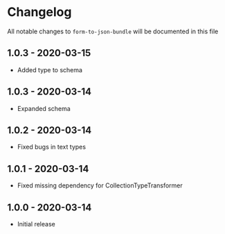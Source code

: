 # Changelog

All notable changes to `form-to-json-bundle` will be documented in this file

## 1.0.3 - 2020-03-15
- Added type to schema

## 1.0.3 - 2020-03-14
- Expanded schema

## 1.0.2 - 2020-03-14
- Fixed bugs in text types

## 1.0.1 - 2020-03-14
- Fixed missing dependency for CollectionTypeTransformer

## 1.0.0 - 2020-03-14
- Initial release
